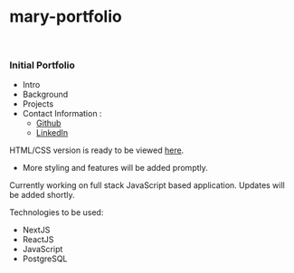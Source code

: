 # mary-portfolio

<br>

### Initial Portfolio
- Intro 
- Background
- Projects
- Contact Information :
   - [Github](https://github.com/maryjohnben)
   - [LinkedIn](http://linkedin.com/in/mary-benjamin)

HTML/CSS version is ready to be viewed [here](https://maryjohnben.github.io/mary-portfolio.github.io/).
<br>
- More styling and features will be added promptly.
<p>
Currently working on full stack JavaScript based application. Updates will be added shortly. 
</p>
<p> Technologies to be used: 

- NextJS
- ReactJS
- JavaScript
- PostgreSQL
</p>
